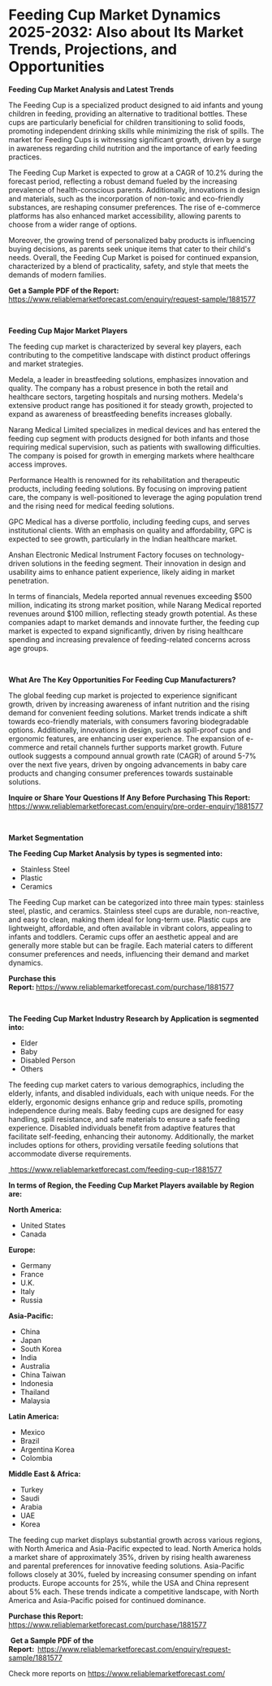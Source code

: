 <p><h1>Feeding Cup Market Dynamics 2025-2032: Also about Its Market Trends, Projections, and Opportunities</h1></p><p><strong>Feeding Cup Market Analysis and Latest Trends</strong></p>
<p><p>The Feeding Cup is a specialized product designed to aid infants and young children in feeding, providing an alternative to traditional bottles. These cups are particularly beneficial for children transitioning to solid foods, promoting independent drinking skills while minimizing the risk of spills. The market for Feeding Cups is witnessing significant growth, driven by a surge in awareness regarding child nutrition and the importance of early feeding practices.</p><p>The Feeding Cup Market is expected to grow at a CAGR of 10.2% during the forecast period, reflecting a robust demand fueled by the increasing prevalence of health-conscious parents. Additionally, innovations in design and materials, such as the incorporation of non-toxic and eco-friendly substances, are reshaping consumer preferences. The rise of e-commerce platforms has also enhanced market accessibility, allowing parents to choose from a wider range of options.</p><p>Moreover, the growing trend of personalized baby products is influencing buying decisions, as parents seek unique items that cater to their child's needs. Overall, the Feeding Cup Market is poised for continued expansion, characterized by a blend of practicality, safety, and style that meets the demands of modern families.</p></p>
<p><strong>Get a Sample PDF of the Report:&nbsp;</strong> <a href="https://www.reliablemarketforecast.com/enquiry/request-sample/1881577?utm_campaign=2260&utm_medium=2&utm_source=Github&utm_content=ia&utm_term=09022025&utm_id=feeding-cup">https://www.reliablemarketforecast.com/enquiry/request-sample/1881577</a></p>
<p>&nbsp;</p>
<p><strong>Feeding Cup Major Market Players</strong></p>
<p><p>The feeding cup market is characterized by several key players, each contributing to the competitive landscape with distinct product offerings and market strategies. </p><p>Medela, a leader in breastfeeding solutions, emphasizes innovation and quality. The company has a robust presence in both the retail and healthcare sectors, targeting hospitals and nursing mothers. Medela's extensive product range has positioned it for steady growth, projected to expand as awareness of breastfeeding benefits increases globally. </p><p>Narang Medical Limited specializes in medical devices and has entered the feeding cup segment with products designed for both infants and those requiring medical supervision, such as patients with swallowing difficulties. The company is poised for growth in emerging markets where healthcare access improves.</p><p>Performance Health is renowned for its rehabilitation and therapeutic products, including feeding solutions. By focusing on improving patient care, the company is well-positioned to leverage the aging population trend and the rising need for medical feeding solutions.</p><p>GPC Medical has a diverse portfolio, including feeding cups, and serves institutional clients. With an emphasis on quality and affordability, GPC is expected to see growth, particularly in the Indian healthcare market.</p><p>Anshan Electronic Medical Instrument Factory focuses on technology-driven solutions in the feeding segment. Their innovation in design and usability aims to enhance patient experience, likely aiding in market penetration.</p><p>In terms of financials, Medela reported annual revenues exceeding $500 million, indicating its strong market position, while Narang Medical reported revenues around $100 million, reflecting steady growth potential. As these companies adapt to market demands and innovate further, the feeding cup market is expected to expand significantly, driven by rising healthcare spending and increasing prevalence of feeding-related concerns across age groups.</p></p>
<p>&nbsp;</p>
<p><strong>What Are The Key Opportunities For Feeding Cup Manufacturers?</strong></p>
<p><p>The global feeding cup market is projected to experience significant growth, driven by increasing awareness of infant nutrition and the rising demand for convenient feeding solutions. Market trends indicate a shift towards eco-friendly materials, with consumers favoring biodegradable options. Additionally, innovations in design, such as spill-proof cups and ergonomic features, are enhancing user experience. The expansion of e-commerce and retail channels further supports market growth. Future outlook suggests a compound annual growth rate (CAGR) of around 5-7% over the next five years, driven by ongoing advancements in baby care products and changing consumer preferences towards sustainable solutions.</p></p>
<p><strong>Inquire or Share Your Questions If Any Before Purchasing This Report:</strong> <a href="https://www.reliablemarketforecast.com/enquiry/pre-order-enquiry/1881577?utm_campaign=2260&utm_medium=2&utm_source=Github&utm_content=ia&utm_term=09022025&utm_id=feeding-cup">https://www.reliablemarketforecast.com/enquiry/pre-order-enquiry/1881577</a></p>
<p>&nbsp;</p>
<p><strong>Market Segmentation</strong></p>
<p><strong>The Feeding Cup Market Analysis by types is segmented into:</strong></p>
<p><ul><li>Stainless Steel</li><li>Plastic</li><li>Ceramics</li></ul></p>
<p><p>The Feeding Cup market can be categorized into three main types: stainless steel, plastic, and ceramics. Stainless steel cups are durable, non-reactive, and easy to clean, making them ideal for long-term use. Plastic cups are lightweight, affordable, and often available in vibrant colors, appealing to infants and toddlers. Ceramic cups offer an aesthetic appeal and are generally more stable but can be fragile. Each material caters to different consumer preferences and needs, influencing their demand and market dynamics.</p></p>
<p><strong>Purchase this Report:&nbsp;</strong><a href="https://www.reliablemarketforecast.com/purchase/1881577?utm_campaign=2260&utm_medium=2&utm_source=Github&utm_content=ia&utm_term=09022025&utm_id=feeding-cup">https://www.reliablemarketforecast.com/purchase/1881577</a></p>
<p>&nbsp;</p>
<p><strong>The Feeding Cup Market Industry Research by Application is segmented into:</strong></p>
<p><ul><li>Elder</li><li>Baby</li><li>Disabled Person</li><li>Others</li></ul></p>
<p><p>The feeding cup market caters to various demographics, including the elderly, infants, and disabled individuals, each with unique needs. For the elderly, ergonomic designs enhance grip and reduce spills, promoting independence during meals. Baby feeding cups are designed for easy handling, spill resistance, and safe materials to ensure a safe feeding experience. Disabled individuals benefit from adaptive features that facilitate self-feeding, enhancing their autonomy. Additionally, the market includes options for others, providing versatile feeding solutions that accommodate diverse requirements.</p></p>
<p><a href="https://www.reliablemarketforecast.com/feeding-cup-r1881577?utm_campaign=2260&utm_medium=2&utm_source=Github&utm_content=ia&utm_term=09022025&utm_id=feeding-cup">&nbsp;https://www.reliablemarketforecast.com/feeding-cup-r1881577</a></p>
<p><strong>In terms of Region, the Feeding Cup Market Players available by Region are:</strong></p>
<p>
    <p> <strong> North America: </strong>
        <ul>
            <li>United States</li>
            <li>Canada</li>
        </ul>
        </p> 
    <p> <strong> Europe: </strong>
        <ul>
            <li>Germany</li>
            <li>France</li>
            <li>U.K.</li>
            <li>Italy</li>
            <li>Russia</li>
        </ul>
        </p> 
    <p> <strong> Asia-Pacific: </strong>
        <ul>
            <li>China</li>
            <li>Japan</li>
            <li>South Korea</li>
            <li>India</li>
            <li>Australia</li>
            <li>China Taiwan</li>
            <li>Indonesia</li>
            <li>Thailand</li>
            <li>Malaysia</li>
        </ul>
        </p> 
    <p> <strong> Latin America: </strong>
        <ul>
            <li>Mexico</li>
            <li>Brazil</li>
            <li>Argentina Korea</li>
            <li>Colombia</li>
        </ul>
        </p> 
    <p> <strong> Middle East & Africa: </strong>
        <ul>
            <li>Turkey</li>
            <li>Saudi</li>
            <li>Arabia</li>
            <li>UAE</li>
            <li>Korea</li>
        </ul>
    </p>
    </p>
<p><p>The feeding cup market displays substantial growth across various regions, with North America and Asia-Pacific expected to lead. North America holds a market share of approximately 35%, driven by rising health awareness and parental preferences for innovative feeding solutions. Asia-Pacific follows closely at 30%, fueled by increasing consumer spending on infant products. Europe accounts for 25%, while the USA and China represent about 5% each. These trends indicate a competitive landscape, with North America and Asia-Pacific poised for continued dominance.</p></p>
<p><strong>Purchase this Report: </strong><a href="https://www.reliablemarketforecast.com/purchase/1881577?utm_campaign=2260&utm_medium=2&utm_source=Github&utm_content=ia&utm_term=09022025&utm_id=feeding-cup">https://www.reliablemarketforecast.com/purchase/1881577</a></p>
<p>&nbsp;<strong>Get a Sample PDF of the Report:&nbsp;&nbsp;</strong><a href="https://www.reliablemarketforecast.com/enquiry/request-sample/1881577?utm_campaign=2260&utm_medium=2&utm_source=Github&utm_content=ia&utm_term=09022025&utm_id=feeding-cup">https://www.reliablemarketforecast.com/enquiry/request-sample/1881577</a></p>
<p><strong></strong></p>
<p>Check more reports on <a href="https://www.reliablemarketforecast.com/?utm_campaign=2260&utm_medium=2&utm_source=Github&utm_content=ia&utm_term=09022025&utm_id=feeding-cup">https://www.reliablemarketforecast.com/</a></p>